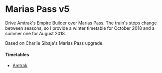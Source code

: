 # Marias Pass v5

Drive Amtrak's Empire Builder over Marias Pass. The train's stops change between
seasons, so I provide a winter timetable for October 2018 and a summer one for
August 2018.

Based on Charlie Sibaja's Marias Pass upgrade.

#### Timetables

* [Amtrak](https://web.archive.org/web/20180922164720/https://www.amtrak.com/content/dam/projects/dotcom/english/public/documents/timetables/Amtrak-System-Timetable-060118.pdf)
